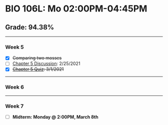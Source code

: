 # BIO 106L: Mo 02:00PM-04:45PM

## Grade: 94.38%

***

### Week 5

- [x] ~~Comparing two mosses~~
- [ ] [Chapter 5 Discussion](https://canvas.csun.edu/courses/102340/discussion_topics/1057228?module_item_id=3294518): 2/25/2021
- [X] ~~[Chapter 5 Quiz](https://canvas.csun.edu/courses/102340/quizzes/266491?module_item_id=3294519): 3/1/2021~~

***

### Week 6

***

### Week 7

- [ ] **Midterm: Monday @ 2:00PM, March 8th**
